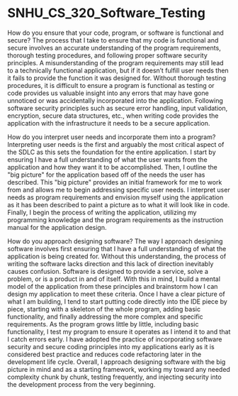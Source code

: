 # SNHU_CS_320_Software_Testing

How do you ensure that your code, program, or software is functional and secure?
  The process that I take to ensure that my code is functional and secure involves an accurate understanding of the program requirements, thorough testing procedures, and following proper software security principles. A misunderstanding of the program requirements may still lead to a technically functional application, but if it doesn’t fulfill user needs then it fails to provide the function it was designed for. Without thorough testing procedures, it is difficult to ensure a program is functional as testing or code provides us valuable insight into any errors that may have gone unnoticed or was accidentally incorporated into the application. Following software security principles such as secure error handling, input validation, encryption, secure data structures, etc.,  when writing code provides the application with the infrastructure it needs to be a secure application.
  
How do you interpret user needs and incorporate them into a program?
  Interpreting user needs is the first and arguably the most critical aspect of the SDLC as this sets the foundation for the entire application. I start by ensuring I have a full understanding of what the user wants from the application and how they want it to be accomplished. Then, I outline the "big picture" for the application based off of the needs the user has described. This "big picture" provides an initial framework for me to work from and allows me to begin addressing specific user needs. I interpret user needs as program requirements and envision myself using the application as it has been described to paint a picture as to what it will look like in code. Finally, I begin the process of writing the application, utilizing my programming knowledge and the program requirements as the instruction manual for the application design.
  
How do you approach designing software?
  The way I approach designing software involves first ensuring that I have a full understanding of what the application is being created for. Without this understanding, the process of writing the software lacks direction and this lack of direction inevitably causes confusion. Software is designed to provide a service, solve a problem, or is a product in and of itself. With this in mind, I build a mental model of the application from these principles and brainstorm how I can design my application to meet these criteria.  Once I have a clear picture of what I am building, I tend to start putting code directly into the IDE piece by piece, starting with a skeleton of the whole program, adding basic functionality, and finally addressing the more complex and specific requirements. As the program grows little by little, including basic functionality, I test my program to ensure it operates as I intend it to and that I catch errors early. I have adopted the practice of incorporating software security and secure coding principles into my applications early as it is considered best practice and reduces code refactoring later in the development life cycle. Overall, I approach designing software with the big picture in mind and as a starting framework, working my toward any needed complexity chunk by chunk, testing frequently, and injecting security into the development process from the very beginning. 
